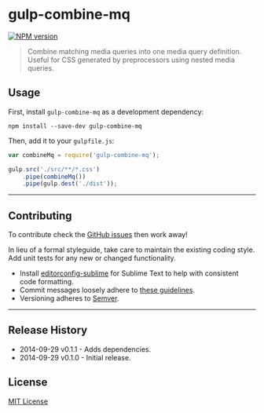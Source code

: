 # gulp-combine-mq
[![NPM version][npm-image]][npm-url]

> Combine matching media queries into one media query definition. Useful for CSS generated by preprocessors using nested media queries.

## Usage
First, install `gulp-combine-mq` as a development dependency:

```shell
npm install --save-dev gulp-combine-mq
```

Then, add it to your `gulpfile.js`:

```js
var combineMq = require('gulp-combine-mq');

gulp.src('./src/**/*.css')
	.pipe(combineMq())
	.pipe(gulp.dest('./dist'));
```

* * *

## Contributing
To contribute check the [GitHub issues](https://github.com/buildingblocks/gulp-combine-mq/issues) then work away!

In lieu of a formal styleguide, take care to maintain the existing coding style. Add unit tests for any new or changed functionality.

* Install [editorconfig-sublime](https://github.com/sindresorhus/editorconfig-sublime) for Sublime Text to help with consistent code formatting.
* Commit messages loosely adhere to [these guidelines](https://github.com/angular/angular.js/blob/master/CONTRIBUTING.md#commit).
* Versioning adheres to [Semver](http://semver.org).

* * *

## Release History
- 2014-09-29 v0.1.1 - Adds dependencies.
- 2014-09-29 v0.1.0 - Initial release.

## License
[MIT License](http://building-blocks.mit-license.org)


[npm-url]: https://npmjs.org/package/gulp-combine-mq
[npm-image]: https://badge.fury.io/js/gulp-combine-mq.svg
